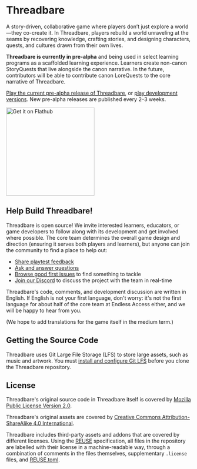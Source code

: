# Threadbare

A story-driven, collaborative game where players don’t just explore a world—they co-create it. In Threadbare, players rebuild a world unraveling at the seams by recovering knowledge, crafting stories, and designing characters, quests, and cultures drawn from their own lives.

**Threadbare is currently in pre-alpha** and being used in select learning programs as a scaffolded learning experience. Learners create non-canon StoryQuests that live alongside the canon narrative. In the future, contributors will be able to contribute canon LoreQuests to the core narrative of Threadbare.

[Play the current pre-alpha release of Threadbare](https://play.threadbare.game/), or [play development versions](https://play.threadbare.game/branches/). New pre-alpha releases are published every 2–3 weeks.

<a href="https://flathub.org/apps/org.endlessaccess.threadbare">
  <img width="240" alt="Get it on Flathub" src="https://flathub.org/api/badge?locale=en"/>
</a>

## Help Build Threadbare!

Threadbare is open source! We invite interested learners, educators, or game developers to follow along with its development and get involved where possible. The core team determines the overall game design and direction (ensuring it serves both players and learners), but anyone can join the community to find a place to help out:

- [Share playtest feedback](https://github.com/endlessm/threadbare/discussions/categories/playtest-feedback)
- [Ask and answer questions](https://github.com/endlessm/threadbare/discussions/categories/q-a)
- [Browse good first issues](https://github.com/endlessm/threadbare/issues?q=is%3Aissue%20state%3Aopen%20label%3A%22good%20first%20issue%22) to find something to tackle
- [Join our Discord](https://discord.gg/mNtzvvaFXF) to discuss the project with the team in real-time

Threadbare's code, comments, and development discussion are written in English.
If English is not your first language, don't worry: it's not the first language
for about half of the core team at Endless Access either, and we will be happy
to hear from you.

(We hope to add translations for the game itself in the medium term.)

## Getting the Source Code

Threadbare uses Git Large File Storage (LFS) to store large assets, such as
music and artwork. You must [install and configure Git
LFS](https://github.com/endlessm/threadbare/discussions/772) before you clone
the Threadbare repository.

## License

Threadbare's original source code in Threadbare itself is covered by [Mozilla
Public License Version 2.0](./COPYING).

Threadbare's original assets are covered by [Creative Commons
Attribution-ShareAlike 4.0 International](./LICENSES/CC-BY-SA-4.0.txt).

Threadbare includes third-party assets and addons that are covered by different
licenses. Using the [REUSE](https://reuse.software/) specification, all files in
the repository are labelled with their license in a machine-readable way,
through a combination of comments in the files themselves, supplementary
`.license` files, and [REUSE.toml](./REUSE.toml).

<!--
SPDX-FileCopyrightText: The Threadbare Authors
SPDX-License-Identifier: MPL-2.0
-->
